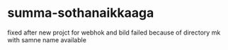 # summa-sothanaikkaaga
fixed after new projct for webhok and bild failed because of directory mk with samne name available

